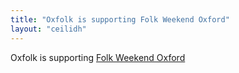 ```yaml
---
title: "Oxfolk is supporting Folk Weekend Oxford"
layout: "ceilidh"
---
```


Oxfolk is supporting [Folk Weekend Oxford](http://www.folkweekendoxford.co.uk/)
